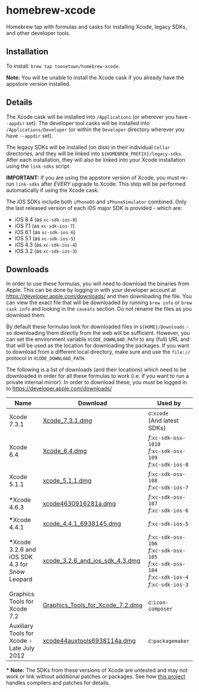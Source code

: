 homebrew-xcode
==============

Homebrew tap with formulas and casks for installing Xcode, legacy SDKs, and other developer tools.


Installation
------------

To install: `brew tap toonetown/homebrew-xcode`.

**Note:** You will be unable to install the Xcode cask if you already have the appstore version installed.

Details
-------

The Xcode cask will be installed into `/Applications` (or wherever you have `--appdir` set).  The developer tool casks will be installed into `/Applications/Developer` (or within the `Developer` directory wherever you have `--appdir` set).

The legacy SDKs will be installed (on disk) in their individual `Cellar` directories, and they will be linked into `${HOMEBREW_PREFIX}/legacy-sdks`.  After each installation, they will also be linked into your Xcode installation using the `link-sdks` script.

**IMPORTANT:** If you are using the appstore version of Xcode, you must re-run `link-sdks` after *EVERY* upgrade to Xcode.  This step will be performed automatically if using the Xcode cask.

The iOS SDKs include both `iPhoneOS` and `iPhoneSimulator` combined.  Only the last released version of each iOS major SDK is provided - which are:

 - iOS 8.4 (as `xc-sdk-ios-8`)
 - iOS 7.1 (as `xc-sdk-ios-7`)
 - iOS 6.1 (as `xc-sdk-ios-6`)
 - iOS 5.1 (as `xc-sdk-ios-5`)
 - iOS 4.3 (as `xc-sdk-ios-4`)
 - iOS 3.2 (as `xc-sdk-ios-3`)


Downloads
---------

In order to use these formulas, you will need to download the binaries from Apple.  This can be done by logging in with your developer account at <https://developer.apple.com/downloads/> and then downloading the file.  You can view the exact file that will be downloaded by running `brew info` or `brew cask info` and looking in the `caveats` section.  Do not rename the files as you download them.

By default these formulas look for downloaded files in `${HOME}/Downloads` - so downloading them directly from the web will be sufficient.  However, you can set the environment variable `XCODE_DOWNLOAD_PATH` to any (full) URL and that will be used as the location for downloading the packages.  If you want to download from a different local directory, make sure and use the `file://` protocol in `XCODE_DOWNLOAD_PATH`.

The following is a list of downloads (and their locations) which need to be downloaded in order for all these formulas to work (i.e. if you want to run a private internal mirror).  In order to download these, you must be logged in to <https://developer.apple.com/downloads/>

|                         Name                          |               Download                | Used by                                                                                                           |
|-------------------------------------------------------|---------------------------------------|-------------------------------------------------------------------------------------------------------------------|
| Xcode 7.3.1                                           | [Xcode_7.3.1.dmg][]                   | *c:*`xcode`<br>(And latest SDKs)                                                                                  |
| Xcode 6.4                                             | [Xcode_6.4.dmg][]                     | *f:*`xc-sdk-osx-1010`<br>*f:*`xc-sdk-osx-109`<br>*f:*`xc-sdk-ios-8`                                               |
| Xcode 5.1.1                                           | [xcode_5.1.1.dmg][]                   | *f:*`xc-sdk-osx-108`<br>*f:*`xc-sdk-ios-7`                                                                        |
| <b>*</b>Xcode 4.6.3                                   | [xcode4630916281a.dmg][]              | *f:*`xc-sdk-osx-107`<br>*f:*`xc-sdk-ios-6`                                                                        |
| <b>*</b>Xcode 4.4.1                                   | [xcode_4.4.1_6938145.dmg][]           | *f:*`xc-sdk-ios-5`                                                                                                |
| <b>*</b>Xcode 3.2.6 and iOS SDK 4.3 for Snow Leopard  | [xcode_3.2.6_and_ios_sdk_4.3.dmg][]   | *f:*`xc-sdk-osx-106`<br>*f:*`xc-sdk-osx-105`<br>*f:*`xc-sdk-osx-104`<br>*f:*`xc-sdk-ios-4`<br>*f:*`xc-sdk-ios-3`  |
| Graphics Tools for Xcode 7.2                          | [Graphics_Tools_for_Xcode_7.2.dmg][]  | *c:*`icon-composer`                                                                                               |
| Auxiliary Tools for Xcode - Late July 2012            | [xcode44auxtools6938114a.dmg][]       | *c:*`packagemaker`                                                                                                |

<b>*</b> **Note:** The SDKs from these versions of Xcode are untested and may not work or link without additional patches or packages.  See how [this project](https://github.com/devernay/xcodelegacy/blob/master/XcodeLegacy.sh) handles compilers and patches for details.

[//]: # (Download links)
[Xcode_7.3.1.dmg]: http://adcdownload.apple.com/Developer_Tools/Xcode_7.3.1/Xcode_7.3.1.dmg
[Xcode_6.4.dmg]: http://adcdownload.apple.com/Developer_Tools/Xcode_6.4/Xcode_6.4.dmg
[xcode_5.1.1.dmg]: http://adcdownload.apple.com/Developer_Tools/xcode_5.1.1/xcode_5.1.1.dmg
[xcode4630916281a.dmg]: http://adcdownload.apple.com/Developer_Tools/xcode_4.6.3/xcode4630916281a.dmg
[xcode_4.4.1_6938145.dmg]: http://adcdownload.apple.com/Developer_Tools/xcode_4.4.1/xcode_4.4.1_6938145.dmg
[xcode_3.2.6_and_ios_sdk_4.3.dmg]: http://adcdownload.apple.com/Developer_Tools/xcode_3.2.6_and_ios_sdk_4.3__final/xcode_3.2.6_and_ios_sdk_4.3.dmg
[Graphics_Tools_for_Xcode_7.2.dmg]: http://adcdownload.apple.com/Developer_Tools/Graphics_Tools_for_Xcode_7.2/Graphics_Tools_for_Xcode_7.2.dmg
[xcode44auxtools6938114a.dmg]: http://adcdownload.apple.com/Developer_Tools/auxiliary_tools_for_xcode__late_july_2012/xcode44auxtools6938114a.dmg
